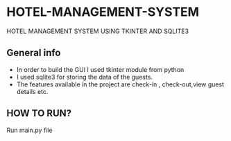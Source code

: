 # HOTEL-MANAGEMENT-SYSTEM
HOTEL MANAGEMENT SYSTEM USING TKINTER AND SQLITE3
## General info
* In order to build the GUI I used tkinter module from python
* I used sqlite3 for storing the data of the guests.
* The features available in the project are check-in , check-out,view guest details etc.

## HOW TO RUN?
Run main.py file
